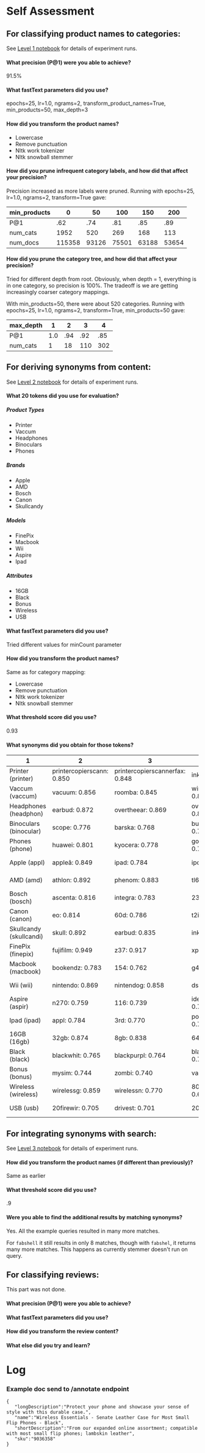 # Self Assessment
## For classifying product names to categories:
See [Level 1 notebook](exploration/project-level1.ipynb) for details of experiment runs.

#### What precision (P@1) were you able to achieve?
91.5%

#### What fastText parameters did you use?
epochs=25, lr=1.0, ngrams=2, transform_product_names=True, min_products=50, max_depth=3

#### How did you transform the product names?
- Lowercase
- Remove punctuation
- Nltk work tokenizer
- Nltk snowball stemmer

#### How did you prune infrequent category labels, and how did that affect your precision?
Precision increased as more labels were pruned. Running with epochs=25, lr=1.0, ngrams=2, transform=True gave:

| min_products | 0      | 50    | 100   | 150   | 200   |
|--------------|--------|-------|-------|-------|-------|
| P@1          | .62    | .74   | .81   | .85   | .89   |
| num_cats     | 1952   | 520   | 269   | 168   | 113   |
| num_docs     | 115358 | 93126 | 75501 | 63188 | 53654 |


#### How did you prune the category tree, and how did that affect your precision?
Tried for different depth from root. Obviously, when depth = 1, everything is
in one category, so precision is 100%. The tradeoff is we are getting increasingly
coarser category mappings.

With min_products=50, there were about 520 categories. Running with epochs=25, lr=1.0, ngrams=2, transform=True, min_products=50 gave:

| max_depth | 1   | 2   | 3   | 4   |
|-----------|-----|-----|-----|-----|
| P@1       | 1.0 | .94 | .92 | .85 |
| num_cats  | 1   | 18  | 110 | 302 |

## For deriving synonyms from content:
See [Level 2 notebook](exploration/project-level2.ipynb) for details of experiment runs.

#### What 20 tokens did you use for evaluation?
##### Product Types
- Printer
- Vaccum
- Headphones
- Binoculars
- Phones
##### Brands
- Apple
- AMD
- Bosch
- Canon
- Skullcandy
##### Models
- FinePix
- Macbook
- Wii
- Aspire
- Ipad
##### Attributes
- 16GB
- Black
- Bonus
- Wireless
- USB

#### What fastText parameters did you use?
Tried different values for minCount parameter

#### How did you transform the product names?
Same as for category mapping:
- Lowercase
- Remove punctuation
- Nltk work tokenizer
- Nltk snowball stemmer

#### What threshold score did you use?
0.93

#### What synonyms did you obtain for those tokens?

| 1                       | 2                         | 3                              | 4                  | 5                | 6                 | 7                  | 8                    | 9                 | 10                   |
|-------------------------|---------------------------|--------------------------------|--------------------|------------------|-------------------|--------------------|----------------------|-------------------|----------------------|
| Printer (printer)       | printercopierscann: 0.850 | printercopierscannerfax: 0.848 | inkjet: 0.800      | copier: 0.798    | officejet: 0.790  | deskjet: 0.787     | dx4860ub32p: 0.779   | hl2170w: 0.776    | fax: 0.775           |
| Vaccum (vaccum)         | vacuum: 0.856             | roomba: 0.845                  | windtunnel: 0.841  | liftoff: 0.838   | vacmast: 0.834    | canist: 0.831      | vac: 0.828           | vax: 0.825        | bagless: 0.815       |
| Headphones (headphon)   | earbud: 0.872             | overtheear: 0.869              | overthehead: 0.804 | yurbud: 0.797    | earphon: 0.785    | noiseisol: 0.778   | behindtheneck: 0.765 | skullcandi: 0.764 | behindthehead: 0.752 |
| Binoculars (binocular)  | scope: 0.776              | barska: 0.768                  | bushnel: 0.739     | 2060: 0.704      | celestron: 0.687  | circular: 0.678    | pentax: 0.660        | altazimuth: 0.609 | 146mp: 0.606         |
| Phones (phone)          | huawei: 0.801             | kyocera: 0.778                 | gophon: 0.777      | phono: 0.776     | tmobil: 0.770     | razr: 0.748        | 4g: 0.743            | mobil: 0.742      | pantech: 0.741       |
| Apple (appl)            | appleâ: 0.849             | ipad: 0.784                    | ipod: 0.769        | iphon: 0.763     | ipodhd: 0.755     | 3rdgener: 0.732    | 4thgener: 0.721      | 6thgener: 0.720   | 3g3gs: 0.714         |
| AMD (amd)               | athlon: 0.892             | phenom: 0.883                  | tl60: 0.860        | quadcor: 0.851   | 3gb: 0.845        | am3: 0.839         | x6: 0.829            | turion: 0.826     | x4: 0.823            |
| Bosch (bosch)           | ascenta: 0.816            | integra: 0.783                 | 2378: 0.736        | woodlik: 0.715   | 67: 0.713         | tassimo: 0.711     | dishwash: 0.709      | 50lb: 0.694       | accubak: 0.692       |
| Canon (canon)           | eo: 0.814                 | 60d: 0.786                     | t2i: 0.773         | canoscan: 0.773  | 50d: 0.770        | pixma: 0.767       | 7d: 0.767            | sx230hs: 0.756    | 151mp: 0.752         |
| Skullcandy (skullcandi) | skull: 0.892              | earbud: 0.835                  | inkd: 0.831        | hesh: 0.784      | yurbud: 0.780     | gumi: 0.776        | bud: 0.774           | smokin: 0.767     | headphon: 0.764      |
| FinePix (finepix)       | fujifilm: 0.949           | z37: 0.917                     | xp20: 0.917        | z90: 0.906       | coolpix: 0.865    | w570: 0.855        | s210: 0.853          | w310: 0.852       | pl210: 0.848         |
| Macbook (macbook)       | bookendz: 0.783           | 154: 0.762                     | g4: 0.754          | powerbook: 0.737 | facebook: 0.684   | brenthaven: 0.678  | macbeth: 0.675       | lifebook: 0.671   | ultrabook: 0.668     |
| Wii (wii)               | nintendo: 0.869           | nintendog: 0.858               | ds: 0.828          | wwii: 0.769      | gamecub: 0.767    | 360: 0.721         | 3ds: 0.717           | challeng: 0.708   | paradis: 0.702       |
| Aspire (aspir)          | n270: 0.759               | 116: 0.739                     | ideapad: 0.718     | acer: 0.717      | i72670qm: 0.717   | obsidian: 0.716    | sapphir: 0.708       | qosmio: 0.700     | pentium: 0.696       |
| Ipad (ipad)             | appl: 0.784               | 3rd: 0.770                     | portfolio: 0.768   | folio: 0.752     | tribeca: 0.720    | ipadnetbook: 0.719 | bodhi: 0.717         | appleâ: 0.702     | ipodipad: 0.692      |
| 16GB (16gb)             | 32gb: 0.874               | 8gb: 0.838                     | 64gb: 0.802        | 4gb: 0.720       | memori: 0.715     | 6gb: 0.713         | jumpdriv: 0.695      | 12gb: 0.693       | 2gb: 0.684           |
| Black (black)           | blackwhit: 0.765          | blackpurpl: 0.764              | blacktop: 0.763    | blackr: 0.756    | blackorang: 0.754 | blacksilv: 0.741   | blackgold: 0.737     | whiteblack: 0.732 | redblack: 0.727      |
| Bonus (bonus)           | mysim: 0.744              | zombi: 0.740                   | vacat: 0.732       | zhu: 0.730       | poni: 0.720       | littlest: 0.715    | paradis: 0.715       | usaopoli: 0.707   | resid: 0.707         |
| Wireless (wireless)     | wirelessg: 0.859          | wirelessn: 0.770               | 80211b: 0.649      | 80211g: 0.646    | keyless: 0.639    | m305: 0.631        | m325: 0.627          | 80211n: 0.615     | router: 0.595        |
| USB (usb)               | 20firewir: 0.705          | drivest: 0.701                 | 20: 0.680          | 3020: 0.680      | drive: 0.669      | jumpdriv: 0.667    | firewir: 0.654       | 20esata: 0.653    | goflex: 0.648        |


## For integrating synonyms with search:
See [Level 3 notebook](exploration/project-level3.ipynb) for details of experiment runs.

#### How did you transform the product names (if different than previously)?
Same as earlier

#### What threshold score did you use?
.9

#### Were you able to find the additional results by matching synonyms?
Yes. All the example queries resulted in many more matches.

For `fabshell` it still results in only 8 matches, though with `fabshel`, it returns
many more matches. This happens as currently stemmer doesn't run on query.

## For classifying reviews:
This part was not done.

#### What precision (P@1) were you able to achieve?
#### What fastText parameters did you use?
#### How did you transform the review content?
#### What else did you try and learn?

# Log
### Example doc send to /annotate endpoint
```
{
   "longDescription":"Protect your phone and showcase your sense of style with this durable case.",
   "name":"Wireless Essentials - Senate Leather Case for Most Small Flip Phones - Black",
   "shortDescription":"From our expanded online assortment; compatible with most small flip phones; lambskin leather",
   "sku":"9036358"
}
```